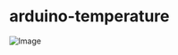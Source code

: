 # arduino-temperature
![Image](https://cdn.discordapp.com/attachments/960836898245447710/962358510224556102/unknown.png)
